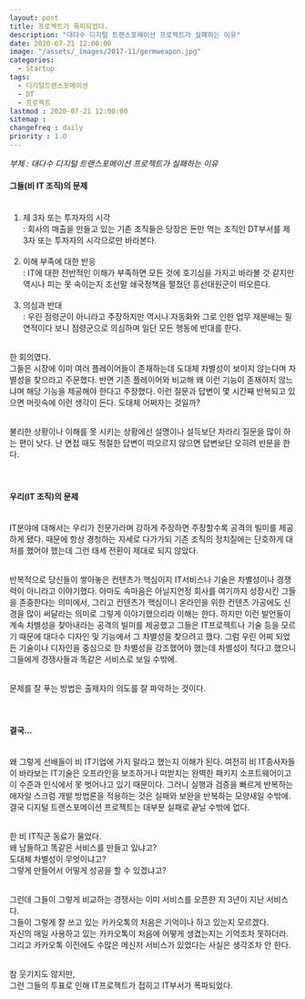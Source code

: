 ```yaml
---
layout: post
title: 프로젝트가 폭파되었다.
description: "대다수 디지털 트랜스포메이션 프로젝트가 실패하는 이유"
date: 2020-07-21 12:00:00
image: "/assets/_images/2017-11/germweapon.jpg"
categories:
  - Startup
tags:
  - 디지털트랜스포메이션
  - DT
  - 프로젝트
lastmod : 2020-07-21 12:00:00
sitemap :
changefreq : daily
priority : 1.0
---
```



*부제 : 대다수 디지털 트랜스포메이션 프로젝트가 실패하는 이유*

#### **그들(비 IT 조직)의 문제**<br><br>

1. 제 3자 또는 투자자의 시각<br>
: 회사의 매출을 만들고 있는 기존 조직들은 당장은 돈만 먹는 조직인 DT부서를 제 3자 또는 투자자의 시각으로만 바라본다.<br><br>
2. 이해 부족에 대한 반응<br>
: IT에 대한 전반적인 이해가 부족하면 모든 것에 호기심을 가지고 바라볼 것 같지만 역시나 피는 못 속이는지 조선말 쇄국정책을 펼쳤던 흥선대원군이 떠오른다.<br><br>
3. 의심과 반대<br>
: 우린 점령군이 아니라고 주장하지만 역시나 자동화와 그로 인한 업무 재분배는 필연적이다 보니 점령군으로 의심하며 일단 모든 행동에 반대를 한다.<br><br>

한 회의였다.<br>
그들은 시장에 이미 여러 플레이어들이 존재하는데 도대체 차별성이 보이지 않는다며 차별성을 찾으라고 주문했다. 반면 기존 플레이어와 비교해 왜 이런 기능이 존재하지 않느냐며 해당 기능을 제공해야 한다고 주장했다. 이런 질문과 답변이 몇 시간째 반복되고 있으면 머릿속에 이런 생각이 든다. 도대체 어쩌자는 것일까?<br><br>

불리한 상황이나 이해를 못 시키는 상황에선 설명이나 설득보단 차라리 질문을 많이 하는 편이 낫다. 난 면접 때도 적절한 답변이 떠오르지 않으면 답변보단 오히려 반문을 한다.<br><br><br>

#### **우리(IT 조직)의 문제**<br><br>

IT분야에 대해서는 우리가 전문가라며 강하게 주장하면 주장할수록 공격의 빌미를 제공하게 됐다. 때문에 항상 경청하는 자세로 다가가되 기존 조직의 정치질에는 단호하게 대처를 했어야 했는데 그런 태세 전환이 제대로 되지 않았다.<br><br>

반복적으로 당신들이 쌓아놓은 컨텐츠가 핵심이지 IT서비스나 기술은 차별성이나 경쟁력이 아니라고 이야기했다. 아마도 속마음은 아닐지언정 회사를 여기까지 성장시킨 그들을 존중한다는 의미에서, 그리고 컨텐츠가 핵심이니 온라인을 위한 컨텐츠 가공에도 신경을 많이 써달라는 의미로 그렇게 이야기했으리라 이해는 한다. 하지만 이런 발언들이 계속 차별성을 찾아내라는 공격의 빌미를 제공했고 그들은 IT프로젝트나 기술 등을 모르기 때문에 대다수 디자인 및 기능에서 그 차별성을 찾으려고 했다.
그럼 우린 어찌 되었든 기술이나 디자인을 중심으로 한 차별성을 강조했어야 했는데 차별성이 적다고 했으니 그들에게 경쟁사들과 똑같은 서비스로 보일 수밖에.<br><br>

문제를 잘 푸는 방법은 출제자의 의도를 잘 파악하는 것이다.<br><br><br>


#### **결국...**<br><br>

왜 그렇게 선배들이 비 IT기업에 가지 말라고 했는지 이해가 된다. 여전히 비 IT종사자들이 바라보는 IT기술은 오프라인을 보조하거나 떠받치는 완벽한 패키지 소프트웨어이고 이 수준과 인식에서 못 벗어나고 있기 때문이다. 그러니 실행과 검증을 빠르게 반복하는 애자일 스크럼 개발 방법론을 적용하는 것은 실패와 보완을 반복하는 모양새일 수밖에. 결국 디지털 트랜스포메이션 프로젝트는 대부분 실패로 끝날 수밖에 없다.<br><br>

한 비 IT직군 동료가 물었다.<br>
왜 남들하고 똑같은 서비스를 만들고 있냐고?<br>
도대체 차별성이 무엇이냐고?<br>
그렇게 만들어서 어떻게 성공을 할 수 있겠냐고?<br><br>

그런데 그들이 그렇게 비교하는 경쟁사는 이미 서비스를 오픈한 지 3년이 지난 서비스다.<br>
그들이 그렇게 잘 쓰고 있는 카카오톡의 처음은 기억이나 하고 있는지 모르겠다.<br>
자신의 매일 사용하고 있는 카카오톡이 처음에 어떻게 생겼는지는 기억조차 못하더라.<br>
그리고 카카오톡 이전에도 수많은 메신저 서비스가 있었다는 사실은 생각조차 안 한다.<br><br>

참 웃기지도 않지만,<br>
그런 그들의 투표로 인해 IT프로젝트가 접히고 IT부서가 폭파되었다.
